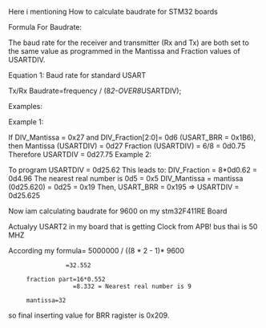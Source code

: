 Here i mentioning How to calculate baudrate for STM32 boards

Formula For Baudrate:

The baud rate for the receiver and transmitter (Rx and Tx) are both set to the same value as 
programmed in the Mantissa and Fraction values of USARTDIV.

Equation 1: Baud rate for standard USART

  Tx/Rx Baudrate=frequency / (8*2-OVER8*USARTDIV);

Examples:

Example 1:

If DIV_Mantissa = 0x27 and DIV_Fraction[2:0]= 0d6 (USART_BRR = 0x1B6), then
Mantissa (USARTDIV) = 0d27
Fraction (USARTDIV) = 6/8 = 0d0.75
Therefore USARTDIV = 0d27.75
Example 2: 

To program USARTDIV = 0d25.62
This leads to:
DIV_Fraction = 8*0d0.62 = 0d4.96
The nearest real number is 0d5 = 0x5
DIV_Mantissa = mantissa (0d25.620) = 0d25 = 0x19
Then, USART_BRR = 0x195 => USARTDIV = 0d25.625


Now iam calculating baudrate for 9600 on my stm32F411RE Board

Actualyy USART2 in my board that is getting Clock from APB! bus thai is 50 MHZ

According my formula=  5000000 / ((8 * 2 - 1)* 9600

                    =32.552

         fraction part=16*0.552
                      =8.332 = Nearest real number is 9

         mantissa=32

 so final inserting value for BRR ragister is 0x209.

